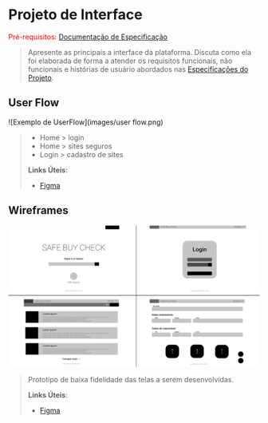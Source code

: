 
# Projeto de Interface

<span style="color:red">Pré-requisitos: <a href="2-Especificação.md"> Documentação de Especificação</a></span>

> Apresente as principais a interface da plataforma. Discuta como ela
> foi elaborada de forma a atender os requisitos funcionais, não
> funcionais e histórias de usuário abordados nas [Especificações do
> Projeto](2-Especificação.md).

## User Flow

![Exemplo de UserFlow](images/user flow.png)

> - Home > login
> - Home > sites seguros
> - Login > cadastro de sites
>
> **Links Úteis**:
> - [Figma](https://www.figma.com/file/SXR83Ntvgz95rg8PBQO8FH/Crimes-Ciberneticos?node-id=23%3A152)


## Wireframes

![Wireframe](images/wireframe.png)

> Prototipo de baixa fidelidade das telas a serem desenvolvidas.
> 
> **Links Úteis**:
> - [Figma](https://www.figma.com/file/SXR83Ntvgz95rg8PBQO8FH/Crimes-Ciberneticos?node-id=0%3A1)
